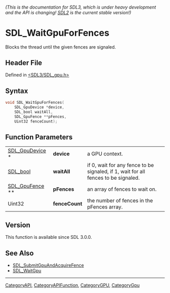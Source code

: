 ###### (This is the documentation for SDL3, which is under heavy development and the API is changing! [SDL2](https://wiki.libsdl.org/SDL2/) is the current stable version!)
# SDL_WaitGpuForFences

Blocks the thread until the given fences are signaled.

## Header File

Defined in [<SDL3/SDL_gpu.h>](https://github.com/libsdl-org/SDL/blob/main/include/SDL3/SDL_gpu.h)

## Syntax

```c
void SDL_WaitGpuForFences(
    SDL_GpuDevice *device,
    SDL_bool waitAll,
    SDL_GpuFence **pFences,
    Uint32 fenceCount);
```

## Function Parameters

|                                  |                |                                                                                    |
| -------------------------------- | -------------- | ---------------------------------------------------------------------------------- |
| [SDL_GpuDevice](SDL_GpuDevice) * | **device**     | a GPU context.                                                                     |
| [SDL_bool](SDL_bool)             | **waitAll**    | if 0, wait for any fence to be signaled, if 1, wait for all fences to be signaled. |
| [SDL_GpuFence](SDL_GpuFence) **  | **pFences**    | an array of fences to wait on.                                                     |
| Uint32                           | **fenceCount** | the number of fences in the pFences array.                                         |

## Version

This function is available since SDL 3.0.0.

## See Also

- [SDL_SubmitGpuAndAcquireFence](SDL_SubmitGpuAndAcquireFence)
- [SDL_WaitGpu](SDL_WaitGpu)

----
[CategoryAPI](CategoryAPI), [CategoryAPIFunction](CategoryAPIFunction), [CategoryGPU](CategoryGPU), [CategoryGpu](CategoryGpu)



